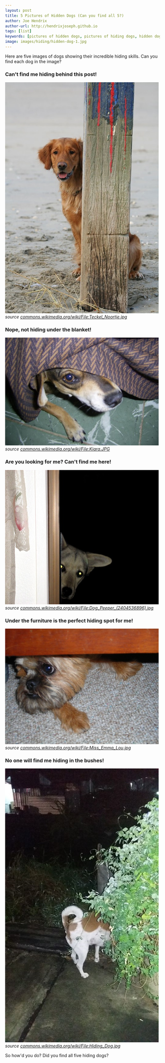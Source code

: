 ```yaml
---
layout: post
title: 5 Pictures of Hidden Dogs (Can you find all 5?)
author: Joe Hendrix
author-url: http://hendrixjoseph.github.io
tags: [list]
keywords: [pictures of hidden dogs, pictures of hiding dogs, hidden dogs, hiding dogs, hiding, hidden]
image: images/hiding/hidden-dog-1.jpg
---
```


Here are five images of dogs showing their incredible hiding skills. Can you find each dog in the image?

### Can't find me hiding behind this post!
![Can't find me hiding behind this post!](/images/hiding/hidden-dog-1.jpg "Can't find me hiding behind this post!")
*source [commons.wikimedia.org/wiki/File:Teckel_Noortje.jpg](https://commons.wikimedia.org/wiki/File:Teckel_Noortje.jpg)*

### Nope, not hiding under the blanket!
![Nope, not hiding under the blanket!](/images/hiding/hidden-dog-2.jpg "Nope, not hiding under the blanket!")
*source [commons.wikimedia.org/wiki/File:Kiara.JPG](https://commons.wikimedia.org/wiki/File:Kiara.JPG)*

### Are you looking for me? Can't find me here!
![Are you looking for me? Can't find me here!](/images/hiding/hidden-dog-3.jpg "Are you looking for me? Can't find me here!")
*source [commons.wikimedia.org/wiki/File:Dog_Peeper_(2404536896).jpg](https://commons.wikimedia.org/wiki/File:Dog_Peeper_(2404536896).jpg)*

### Under the furniture is the perfect hiding spot for me!
![Under the furniture is the perfect hiding spot for me!](/images/hiding/hidden-dog-4.jpg "Under the furniture is the perfect hiding spot for me!")
*source [commons.wikimedia.org/wiki/File:Miss_Emma_Lou.jpg](https://commons.wikimedia.org/wiki/File:Miss_Emma_Lou.jpg)*

### No one will find me hiding in the bushes!
![No one will find me hiding in the bushes!](/images/hiding/hidden-dog-5.jpg "No one will find me hiding in the bushes!")
*source [commons.wikimedia.org/wiki/File:Hiding_Dog.jpg](https://commons.wikimedia.org/wiki/File:Hiding_Dog.jpg)*

So how'd you do? Did you find all five hiding dogs?
